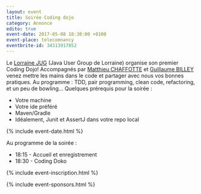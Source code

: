 ```yaml
---
layout: event
title: Soirée Coding dojo
category: Annonce
edito: true
event-date: 2017-05-08 18:30:00 +0100
event-place: telecomnancy
eventbrite-id: 34313917852
---
```




<p>
Le <a href="/">Lorraine JUG</a> (Java User Group de Lorraine) organise son premier Coding Dojo!
Accompagnés par <a href="/speakers.html#mchaffotte">Matthieu CHAFFOTTE</a> et <a href="/speakers.html#gbilley">Guillaume BILLEY</a> venez mettre les mains dans le code et partager avec nous vos bonnes pratiques.
Au programme : TDD, pair programming, clean code, refactoring, et un peu de bowling...
Quelques prérequis pour la soirée :
<ul>
	<li>Votre machine</li>
	<li>Votre ide préféré</li>
	<li>Maven/Gradle</li>
	<li>Idéalement, Junit et AssertJ dans votre repo local</li>
</ul>
</p>

{% include event-date.html %}

<div class="programme">Au programme de la soirée :
	<ul>
		<li>18:15 - Accueil et enregistrement</li>
		<li>18:30 - Coding Doko</li>
    </li>
	</ul>
</div>

{% include event-inscription.html %}

{% include event-sponsors.html %}
